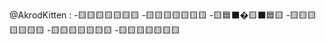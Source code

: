 @AkrodKitten :
-🟨🟨🟨🟨🟨🟨🟨
-🟨🟨🟨🟨🟨🟨🟨
-🟨🟦⬛�🟨⬛🟦🟨
-🟨🟨🟨🟨🟨🟨🟨
-🟨🟨🟨🟨🟨🟨🟨
-🟨🟨🟨🟨🟨🟨🟨


<!---
AkrodKitten/AkrodKitten is a ✨ special ✨ repository because its `README.md` (this file) appears on your GitHub profile.
You can click the Preview link to take a look at your changes.
--->
